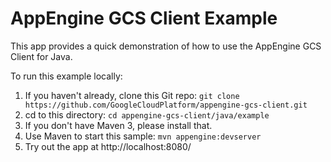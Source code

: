 AppEngine GCS Client Example
=============================

This app provides a quick demonstration of how to use the AppEngine GCS Client for Java.

To run this example locally:

1. If you haven't already, clone this Git repo:  `git clone https://github.com/GoogleCloudPlatform/appengine-gcs-client.git`
2. cd to this directory: `cd appengine-gcs-client/java/example`
3. If you don't have Maven 3, please install that.
4. Use Maven to start this sample:
    `mvn appengine:devserver`
5. Try out the app at http://localhost:8080/
